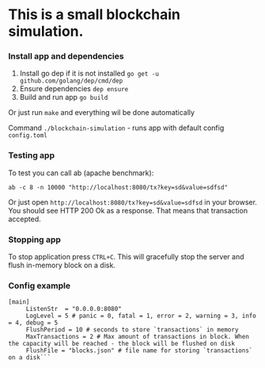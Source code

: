 # This is a small blockchain simulation.

### Install app and dependencies
1. Install go dep if it is not installed `go get -u github.com/golang/dep/cmd/dep`
2. Ensure dependencies `dep ensure`
3. Build and run app `go build`

Or just run `make` and everything wil be done automatically

Command `./blockchain-simulation` - runs app with default config `config.toml`


### Testing app
To test you can call ab (apache benchmark):

`ab -c 8 -n 10000 "http://localhost:8080/tx?key=sd&value=sdfsd"`

Or just open `http://localhost:8080/tx?key=sd&value=sdfsd` in your browser.
You should see HTTP 200 Ok as a response. That means that transaction accepted.

### Stopping app
To stop application press `CTRL+C`. This will gracefully stop the server and flush in-memory block on a disk.

### Config example
```
[main]
     ListenStr  = "0.0.0.0:8080"
     LogLevel = 5 # panic = 0, fatal = 1, error = 2, warning = 3, info = 4, debug = 5
     FlushPeriod = 10 # seconds to store `transactions` in memory
     MaxTransactions = 2 # Max amount of transactions in block. When the capacity will be reached - the block will be flushed on disk
     FlushFile = "blocks.json" # file name for storing `transactions` on a disk```
